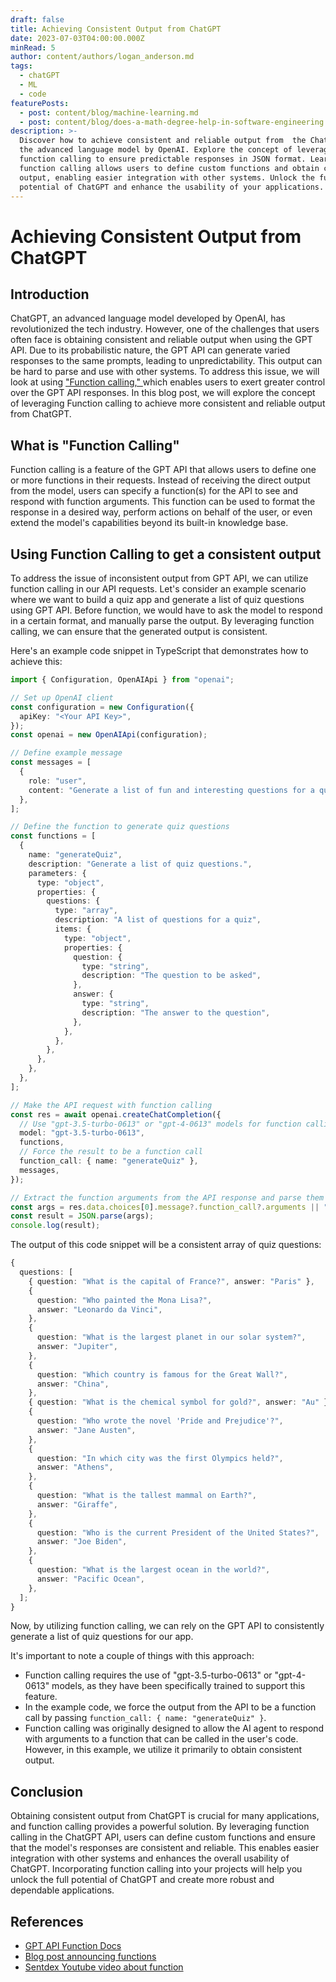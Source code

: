 ```yaml
---
draft: false
title: Achieving Consistent Output from ChatGPT
date: 2023-07-03T04:00:00.000Z
minRead: 5
author: content/authors/logan_anderson.md
tags:
  - chatGPT
  - ML
  - code
featurePosts:
  - post: content/blog/machine-learning.md
  - post: content/blog/does-a-math-degree-help-in-software-engineering.md
description: >-
  Discover how to achieve consistent and reliable output from  the ChatGPT API,
  the advanced language model by OpenAI. Explore the concept of leveraging
  function calling to ensure predictable responses in JSON format. Learn how
  function calling allows users to define custom functions and obtain consistent
  output, enabling easier integration with other systems. Unlock the full
  potential of ChatGPT and enhance the usability of your applications.
---
```


# Achieving Consistent Output from ChatGPT

## Introduction

ChatGPT, an advanced language model developed by OpenAI, has revolutionized the tech industry. However, one of the challenges that users often face is obtaining consistent and reliable output when using the GPT API. Due to its probabilistic nature, the GPT API can generate varied responses to the same prompts, leading to unpredictability. This output can be hard to parse and use with other systems. To address this issue, we will look at using ["Function calling," ](https://platform.openai.com/docs/guides/gpt/function-calling "Function Calling docs")which enables users to exert greater control over the GPT API responses. In this blog post, we will explore the concept of leveraging Function calling to achieve more consistent and reliable output from ChatGPT.

## What is "Function Calling"

Function calling is a feature of the GPT API that allows users to define one or more functions in their requests. Instead of receiving the direct output from the model, users can specify a function(s) for the API to see and respond with function arguments. This function can be used to format the response in a desired way, perform actions on behalf of the user, or even extend the model's capabilities beyond its built-in knowledge base.

## Using Function Calling to get a consistent output

To address the issue of inconsistent output from GPT API, we can utilize function calling in our API requests. Let's consider an example scenario where we want to build a quiz app and generate a list of quiz questions using GPT API. Before function, we would have to ask the model to respond in a certain format, and manually parse the output. By leveraging function calling, we can ensure that the generated output is consistent.

Here's an example code snippet in TypeScript that demonstrates how to achieve this:

```typescript
import { Configuration, OpenAIApi } from "openai";

// Set up OpenAI client
const configuration = new Configuration({
  apiKey: "<Your API Key>",
});
const openai = new OpenAIApi(configuration);

// Define example message
const messages = [
  {
    role: "user",
    content: "Generate a list of fun and interesting questions for a quiz",
  },
];

// Define the function to generate quiz questions
const functions = [
  {
    name: "generateQuiz",
    description: "Generate a list of quiz questions.",
    parameters: {
      type: "object",
      properties: {
        questions: {
          type: "array",
          description: "A list of questions for a quiz",
          items: {
            type: "object",
            properties: {
              question: {
                type: "string",
                description: "The question to be asked",
              },
              answer: {
                type: "string",
                description: "The answer to the question",
              },
            },
          },
        },
      },
    },
  },
];

// Make the API request with function calling
const res = await openai.createChatCompletion({
  // Use "gpt-3.5-turbo-0613" or "gpt-4-0613" models for function calling
  model: "gpt-3.5-turbo-0613",
  functions,
  // Force the result to be a function call
  function_call: { name: "generateQuiz" },
  messages,
});

// Extract the function arguments from the API response and parse them
const args = res.data.choices[0].message?.function_call?.arguments || "";
const result = JSON.parse(args);
console.log(result);
```

The output of this code snippet will be a consistent array of quiz questions:

```typescript
{
  questions: [
    { question: "What is the capital of France?", answer: "Paris" },
    {
      question: "Who painted the Mona Lisa?",
      answer: "Leonardo da Vinci",
    },
    {
      question: "What is the largest planet in our solar system?",
      answer: "Jupiter",
    },
    {
      question: "Which country is famous for the Great Wall?",
      answer: "China",
    },
    { question: "What is the chemical symbol for gold?", answer: "Au" },
    {
      question: "Who wrote the novel 'Pride and Prejudice'?",
      answer: "Jane Austen",
    },
    {
      question: "In which city was the first Olympics held?",
      answer: "Athens",
    },
    {
      question: "What is the tallest mammal on Earth?",
      answer: "Giraffe",
    },
    {
      question: "Who is the current President of the United States?",
      answer: "Joe Biden",
    },
    {
      question: "What is the largest ocean in the world?",
      answer: "Pacific Ocean",
    },
  ];
}
```

Now, by utilizing function calling, we can rely on the GPT API to consistently generate a list of quiz questions for our app.

It's important to note a couple of things with this approach:

* Function calling requires the use of "gpt-3.5-turbo-0613" or "gpt-4-0613" models, as they have been specifically trained to support this feature.
* In the example code, we force the output from the API to be a function call by passing `function_call: { name: "generateQuiz" }`.
* Function calling was originally designed to allow the AI agent to respond with arguments to a function that can be called in the user's code. However, in this example, we utilize it primarily to obtain consistent output.

## Conclusion

Obtaining consistent output from ChatGPT is crucial for many applications, and function calling provides a powerful solution. By leveraging function calling in the ChatGPT API, users can define custom functions and ensure that the model's responses are consistent and reliable. This enables easier integration with other systems and enhances the overall usability of ChatGPT. Incorporating function calling into your projects will help you unlock the full potential of ChatGPT and create more robust and dependable applications.

## References

* [GPT API Function Docs](https://platform.openai.com/docs/guides/gpt/function-calling)
* [Blog post announcing functions](https://openai.com/blog/function-calling-and-other-api-updates)
* [Sentdex Youtube video about function](https://www.youtube.com/watch?v=0lOSvOoF2to\&t=851s)
